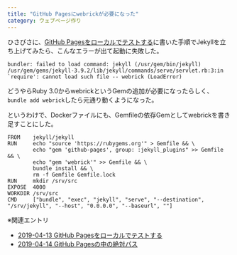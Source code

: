 ```yaml
---
title: "GitHub Pagesにwebrickが必要になった"
category: ウェブページ作り
---
```


ひさびさに、[GitHub Pagesをローカルでテストする](20190413.html)に書いた手順でJekyllを立ち上げてみたら、こんなエラーが出て起動に失敗した。

```console
bundler: failed to load command: jekyll (/usr/gem/bin/jekyll)
/usr/gem/gems/jekyll-3.9.2/lib/jekyll/commands/serve/servlet.rb:3:in `require': cannot load such file -- webrick (LoadError)
```

どうやらRuby 3.0からwebrickというGemの追加が必要になったらしく、`bundle add webrick`したら元通り動くようになった。

というわけで、Dockerファイルにも、Gemfileの依存Gemとしてwebrickを書き足すことにした。

```docker
FROM    jekyll/jekyll
RUN     echo "source 'https://rubygems.org'" > Gemfile && \
        echo "gem 'github-pages', group: :jekyll_plugins" >> Gemfile && \
        echo "gem 'webrick'" >> Gemfile && \
        bundle install && \
        rm -f Gemfile Gemfile.lock
RUN     mkdir /srv/src
EXPOSE  4000
WORKDIR /srv/src
CMD     ["bundle", "exec", "jekyll", "serve", "--destination", "/srv/jekyll", "--host", "0.0.0.0", "--baseurl", ""]
```

※関連エントリ

- [2019-04-13 GitHub Pagesをローカルでテストする](20190413.html)
- [2019-04-14 GitHub Pagesの中の絶対パス](20190414.html)
